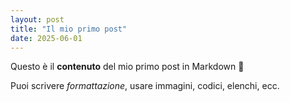```yaml
---
layout: post
title: "Il mio primo post"
date: 2025-06-01
---
```


Questo è il **contenuto** del mio primo post in Markdown 🎉

Puoi scrivere *formattazione*, usare immagini, codici, elenchi, ecc.

